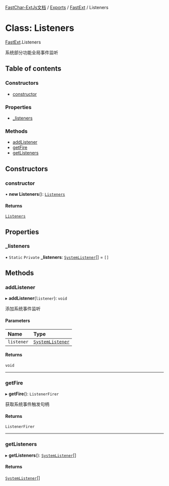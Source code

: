 [FastChar-ExtJs文档](../README.md) / [Exports](../modules.md) / [FastExt](../modules/FastExt.md) / Listeners

# Class: Listeners

[FastExt](../modules/FastExt.md).Listeners

系统部分功能全局事件监听

## Table of contents

### Constructors

- [constructor](FastExt.Listeners.md#constructor)

### Properties

- [\_listeners](FastExt.Listeners.md#_listeners)

### Methods

- [addListener](FastExt.Listeners.md#addlistener)
- [getFire](FastExt.Listeners.md#getfire)
- [getListeners](FastExt.Listeners.md#getlisteners)

## Constructors

### constructor

• **new Listeners**(): [`Listeners`](FastExt.Listeners.md)

#### Returns

[`Listeners`](FastExt.Listeners.md)

## Properties

### \_listeners

▪ `Static` `Private` **\_listeners**: [`SystemListener`](../interfaces/FastExt.SystemListener.md)[] = `[]`

## Methods

### addListener

▸ **addListener**(`listener`): `void`

添加系统事件监听

#### Parameters

| Name | Type |
| :------ | :------ |
| `listener` | [`SystemListener`](../interfaces/FastExt.SystemListener.md) |

#### Returns

`void`

___

### getFire

▸ **getFire**(): `ListenerFirer`

获取系统事件触发句柄

#### Returns

`ListenerFirer`

___

### getListeners

▸ **getListeners**(): [`SystemListener`](../interfaces/FastExt.SystemListener.md)[]

#### Returns

[`SystemListener`](../interfaces/FastExt.SystemListener.md)[]
